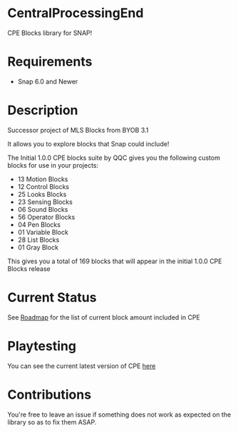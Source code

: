 # CentralProcessingEnd
CPE Blocks library for SNAP!

# Requirements
- Snap 6.0 and Newer

# Description
Successor project of MLS Blocks from BYOB 3.1

It allows you to explore blocks that Snap could include!

The Initial 1.0.0 CPE blocks suite by QQC gives you the following custom blocks for use in your projects:
- 13 Motion Blocks
- 12 Control Blocks
- 25 Looks Blocks
- 23 Sensing Blocks
- 06 Sound Blocks
- 56 Operator Blocks
- 04 Pen Blocks
- 01 Variable Block
- 28 List Blocks
- 01 Gray Block

This gives you a total of 169 blocks that will appear in the initial 1.0.0 CPE Blocks release

# Current Status
See [Roadmap](Roadmap.md) for the list of current block amount included in CPE

# Playtesting
You can see the current latest version of CPE [here](https://snap.berkeley.edu/snap/snap.html#present:Username=hm100&ProjectName=CPE%20Blocks)

# Contributions
You're free to leave an issue if something does not work as expected on the library so as to fix them ASAP.

